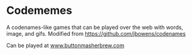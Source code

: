 # Codememes
A codenames-like games that can be played over the web with words, image, and gifs. Modified from https://github.com/jbowens/codenames

Can be played at www.buttonmasherbrew.com


